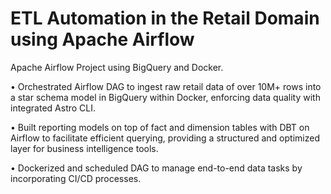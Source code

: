 # ETL Automation in the Retail Domain using Apache Airflow
Apache Airflow Project using BigQuery and Docker.

• Orchestrated Airflow DAG to ingest raw retail data of over 10M+ rows into a star schema model in BigQuery within Docker, enforcing data quality with integrated Astro CLI.

• Built reporting models on top of fact and dimension tables with DBT on Airflow to facilitate efficient querying, providing a structured and optimized layer for business intelligence tools. 

• Dockerized and scheduled DAG to manage end-to-end data tasks by incorporating CI/CD processes. 
